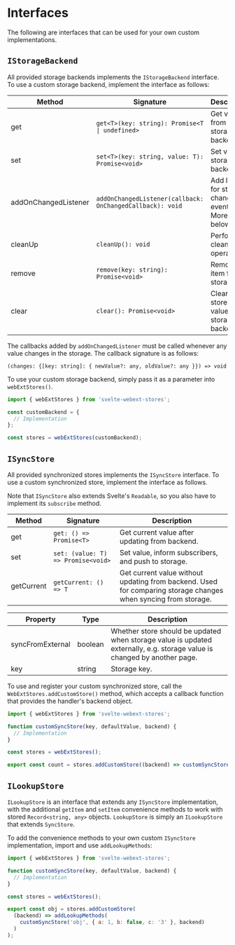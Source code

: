 # Interfaces

The following are interfaces that can be used for your own custom implementations.

## `IStorageBackend`

All provided storage backends implements the `IStorageBackend` interface. To use a custom storage backend, implement the interface as follows:

| Method | Signature | Description |
| --- | --- | --- |
| get | `get<T>(key: string): Promise<T \| undefined>` | Get value from storage backend. |
| set | `set<T>(key: string, value: T): Promise<void>` | Set value in storage backend. |
| addOnChangedListener | `addOnChangedListener(callback: OnChangedCallback): void` | Add listener for storage change events. More info below. |
| cleanUp | `cleanUp(): void` | Perform clean up operations. |
| remove | `remove(key: string): Promise<void>` | Remove item from storage. |
| clear | `clear(): Promise<void>` | Clears all stored values from storage backend. |

The callbacks added by `addOnChangedListener` must be called whenever any value changes in the storage. The callback signature is as follows:

`(changes: {[key: string]: { newValue?: any, oldValue?: any }}) => void`

To use your custom storage backend, simply pass it as a parameter into `webExtStores()`.

```js
import { webExtStores } from 'svelte-webext-stores';

const customBackend = {
  // Implementation
};

const stores = webExtStores(customBackend);
```

## `ISyncStore`

All provided synchronized stores implements the `ISyncStore` interface. To use a custom synchronized store, implement the interface as follows.

Note that `ISyncStore` also extends Svelte's `Readable`, so you also have to implement its `subscribe` method.

| Method | Signature | Description |
| --- | --- | --- |
| get | `get: () => Promise<T>` | Get current value after updating from backend. |
| set | `set: (value: T) => Promise<void>` | Set value, inform subscribers, and push to storage. |
| getCurrent | `getCurrent: () => T` | Get current value without updating from backend. Used for comparing storage changes when syncing from storage. |

| Property | Type | Description |
| --- | --- | --- |
| syncFromExternal | boolean | Whether store should be updated when storage value is updated externally, e.g. storage value is changed by another page. |
| key | string | Storage key. |

To use and register your custom synchronized store, call the `WebExtStores.addCustomStore()` method, which accepts a callback function that provides the handler's backend object.

```js
import { webExtStores } from 'svelte-webext-stores';

function customSyncStore(key, defaultValue, backend) {
  // Implementation
}

const stores = webExtStores();

export const count = stores.addCustomStore((backend) => customSyncStore('count', 1, backend));
```

## `ILookupStore`

`ILookupStore` is an interface that extends any `ISyncStore` implementation, with the additional `getItem` and `setItem` convenience methods to work with stored `Record<string, any>` objects. `LookupStore` is simply an `ILookupStore` that extends `SyncStore`.

To add the convenience methods to your own custom `ISyncStore` implementation, import and use `addLookupMethods`:

```js
import { webExtStores } from 'svelte-webext-stores';

function customSyncStore(key, defaultValue, backend) {
  // Implementation
}

const stores = webExtStores();

export const obj = stores.addCustomStore(
  (backend) => addLookupMethods(
    customSyncStore('obj', { a: 1, b: false, c: '3' }, backend)
  )
);
```
